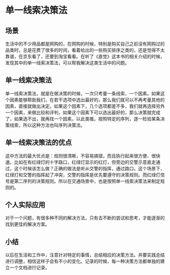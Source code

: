 # 单一线索决策法
## 场景
生活中的不少用品都是网购的，在网购的时候，特别是购买自己之前没有网购过的品类时，总是花费了很多的时间，看着给出的一些购买排序之类的，还是觉得不太靠谱，在京东看了，还要到淘宝看看。在听了《直觉》这本书的相关介绍的时候，发现其中的单一线索决策法，可以帮我解决这类生活中的问题。
## 单一线索决策法
单一线索决策法，就是在做决策的时候，一次只考量一条线索，一个因素。如果这个因素能够帮助我们，在若干选项中选出最好的，那么我们就可以不再考量其他的因素，直接就做出决定。如果这个因素下，几个选项都差不多，我们就再选择另外一个因素，来做比较和评判，如果这个因素下可以选出最好的，那么决策就完成了，如果选不出，就再找一个因素，以此类推。按照特定的序列，逐一检验某条决策线索，所以这种方法也叫序列决策法。
## 单一线索决策法的优点
这中方法的最大优点是：规则很清晰，不容易搞错，而且执行起来很方便、很快速。比如在有红绿灯的十字路口，红绿灯显示的红灯，但旁边的交警示意直走通过，这个时候该怎么做？正确的做法是听从交警的指挥，通过路口。这个场景下，红绿灯和交警的指挥起了冲突，交警的指挥是优先要遵守的决策规则。而红绿灯信号是第二序列的决策规则。所以在交通场景中，也是按照单一线索决策法来制定规则的。
## 个人实际应用


对于一个问题，有很多种不同的解决方法，只有去不断的尝试和思考，才能逐渐的找到更佳的解决方案。
## 小结
以后在生活和工作中，注意针对特定的事情，总结相应的决策方法。并要实践总结进行调整，相信这样子会有不小的变化。记录的时候，每一种决策方法都单独的建立一个文档进行记录。

